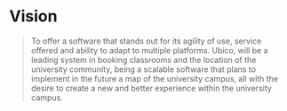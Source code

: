 # Vision
> To offer a software that stands out for its agility of use, service offered and ability to adapt to multiple platforms. Ubico, will be a leading system in booking classrooms and the location of the university community, being a scalable software that plans to implement in the future a map of the university campus, all with the desire to create a new and better experience within the university campus. 
 